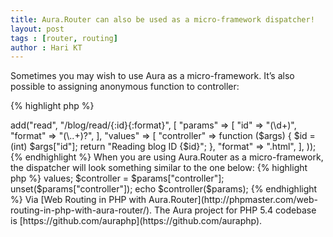 ```yaml
---
title: Aura.Router can also be used as a micro-framework dispatcher!
layout: post
tags : [router, routing]
author : Hari KT
---
```


Sometimes you may wish to use Aura as a micro-framework. It’s also possible to assigning anonymous function to controller:

{% highlight php %}
<?php
$map->add("read", "/blog/read/{:id}{:format}", [
    "params" => [
        "id" => "(\d+)",
        "format" => "(\..+)?",
    ],
    "values" => [
        "controller" => function ($args) {
            $id = (int) $args["id"];
            return "Reading blog ID {$id}";
        },
        "format" => ".html",
    ],
));
{% endhighlight %}
    
When you are using Aura.Router as a micro-framework, the dispatcher will look something similar to the one below:

{% highlight php %}
<?php
$params = $route->values;
$controller = $params["controller"];
unset($params["controller"]);
echo $controller($params);
{% endhighlight %}

Via [Web Routing in PHP with Aura.Router](http://phpmaster.com/web-routing-in-php-with-aura-router/). 
The Aura project for PHP 5.4 codebase is [https://github.com/auraphp](https://github.com/auraphp).
